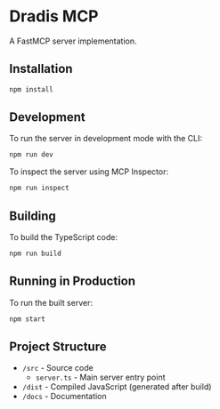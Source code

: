# Dradis MCP

A FastMCP server implementation.

## Installation

```bash
npm install
```

## Development

To run the server in development mode with the CLI:

```bash
npm run dev
```

To inspect the server using MCP Inspector:

```bash
npm run inspect
```

## Building

To build the TypeScript code:

```bash
npm run build
```

## Running in Production

To run the built server:

```bash
npm start
```

## Project Structure

- `/src` - Source code
  - `server.ts` - Main server entry point
- `/dist` - Compiled JavaScript (generated after build)
- `/docs` - Documentation
